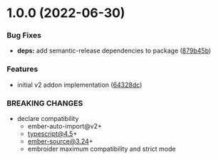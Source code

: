 # 1.0.0 (2022-06-30)


### Bug Fixes

* **deps:** add semantic-release dependencies to package ([879b45b](https://github.com/CrowdStrike/ember-toucan-styles/commit/879b45b1f3244dde8eafdb007370f76cfa579458))


### Features

* initial v2 addon implementation ([64328dc](https://github.com/CrowdStrike/ember-toucan-styles/commit/64328dce313ff60df062d6765d65aa4256dd9513))


### BREAKING CHANGES

* declare compatibility
  - ember-auto-import@v2+
  - typescript@4.5+
  - ember-source@3.24+
  - embroider maximum compatibility and strict mode
